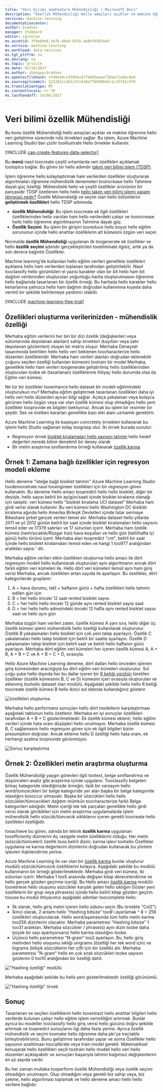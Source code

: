 ```yaml
---
title: "Veri bilimi aaaFeature Mühendisliği | Microsoft Docs"
description: "Özellik Mühendisliği Hello amaçları açıklar ve makine öğrenme hello veri geliştirme sürecinde rolü örnekleri sağlar."
services: machine-learning
documentationcenter: 
author: bradsev
manager: jhubbard
editor: cgronlun
ms.assetid: 3fde69e8-5e7b-49ad-b3fb-ab8ef6503a4d
ms.service: machine-learning
ms.workload: data-services
ms.tgt_pltfrm: na
ms.devlang: na
ms.topic: article
ms.date: 03/24/2017
ms.author: zhangya;bradsev
ms.openlocfilehash: af40ea9cc9395bc87fe695eeaef26aa71e0ec9e9
ms.sourcegitcommit: 523283cc1b3c37c428e77850964dc1c33742c5f0
ms.translationtype: MT
ms.contentlocale: tr-TR
ms.lasthandoff: 10/06/2017
---
```

# <a name="feature-engineering-in-data-science"></a>Veri bilimi özellik Mühendisliği
Bu konu özellik Mühendisliği hello amaçları açıklar ve makine öğrenme hello veri geliştirme sürecinde rolü örnekleri sağlar. Bu işlem, Azure Machine Learning Studio'dan çizilir tooillustrate Hello örnekler kullanılır. 

[!INCLUDE [cap-create-features-data-selector](../../includes/cap-create-features-selector.md)]

Bu **menü** nasıl toocreate çeşitli ortamlarda veri özellikleri açıklamak tootopics bağlar. Bu görev bir hello adımdır [takım veri bilimi işlem (TDSP)](https://azure.microsoft.com/documentation/learning-paths/cortana-analytics-process/).

İşlem öğrenme hello kolaylaştırmak ham verilerden özellikler oluşturarak algoritmaları öğrenme mühendislik denemeleri tooincrease hello Tahmine dayalı güç özelliği. Mühendislik hello ve çeşitli özellikler ürününün bir parçasıdır TDSP özetlenen hello hello [hello takım veri bilimi işlemi yaşam döngüsü nedir?](data-science-process-overview.md) Özellik Mühendisliği ve seçim olan hello bölümlerini **geliştirmek özellikleri** hello TDSP adımında. 

* **özellik Mühendisliği**: Bu işlem toocreate ek ilgili özellikleri özelliklerinden hello varolan ham hello verilerdeki çalışır ve tooincrease hello hello öğrenme algoritmasının Tahmine dayalı güç.
* **Özellik Seçimi**: Bu işlem bir girişim tooreduce hello boyut hello eğitim sorununun içinde hello anahtar özelliklerin alt kümesini özgün veri seçer.

Normalde **özellik Mühendisliği** uygulanan ilk toogenerate ek özellikler ve hello **özellik seçimi** adımdır gerçekleştirilen tooeliminate ilgisiz, artık ya da son derece bağıntılı Özellikler.

Machine learning'de kullanılan hello eğitim verileri genellikle özellikleri ayıklama hello ham verilerden toplanan tarafından geliştirilebilir. Nasıl tooclassify hello görüntüleri el yazısı karakter olan bir bit hello ham bit dağıtım verilerinden oluşturulan yoğunluğu harita oluşturulmasını öğrenme hello bağlamda tasarlanan bir özellik örneği. Bu haritada hello karakter hello kenarlarına yalnızca hello ham dağıtım doğrudan kullanımına kıyasla daha verimli bir şekilde belirlemeye yardımcı olabilir.

[!INCLUDE [machine-learning-free-trial](../../includes/machine-learning-free-trial.md)]

## <a name="creating-features-from-your-data---feature-engineering"></a>Özellikleri oluşturma verilerinizden - mühendislik özelliği
Merhaba eğitim verilerini her biri bir dizi özellik (değişkenleri veya sütunlarında depolanan alanları) sahip örnekleri (kayıtları veya satır depolanan gözlemleri) oluşan bir matris oluşur. Merhaba Deneysel tasarımında belirtilen hello hello veri beklenen toocharacterize hello düzenleri özellikleridir. Merhaba ham verileri alanları doğrudan eklenebilir çoğunu seçilen özelliği kullanılan kümesini tootrain bir model Merhaba, genellikle hello ham verileri toogenerate geliştirilmiş hello özelliklerinden oluşturulan toobe ek (tasarlanan) özelliklerine ihtiyaç hello durumda olsa da Eğitim veri kümesi.

Ne tür bir özellikler tooenhance hello dataset bir modeli eğitimindeki oluşturulsun mu? Merhaba eğitim geliştirmek tasarlanan özellikleri daha iyi hello veri hello düzenleri ayıran bilgi sağlar. Açıkça yakalanan veya kolayca görünen hello özgün veya var olan özellik kümesi olup olmadığını hello yeni özellikler tooprovide ek bilgileri bekliyoruz. Ancak bu işlem bir resimler bir şeydir. Ses ve üretken kararları genellikle bazı etki alanı uzmanlık gerektirir.

Azure Machine Learning ile başlayan concretely örnekleri kullanarak bu işlemi hello Studio sağlanan kolay toograsp olur. İki örnek burada sunulur:

* Regresyon örnek [bisiklet kiralamaları hello sayısını tahmin](http://gallery.cortanaintelligence.com/Experiment/Regression-Demand-estimation-4) hello hedef değerleri nerede bilinir denetimli bir deney olarak
* Bir metin araştırma sınıflandırma örneği kullanarak [özellik karma](https://msdn.microsoft.com/library/azure/c9a82660-2d9c-411d-8122-4d9e0b3ce92a/)

## <a name="example-1-adding-temporal-features-for-regression-model"></a>Örnek 1: Zamana bağlı özellikler için regresyon modeli ekleme
Hello deneme "isteğe bağlı bisiklet tahmin" Azure Machine Learning Studio toodemonstrate nasıl tooengineer özellikleri için bir regresyon görev kullanalım. Bu deneme Hello amacı toopredict hello hello bisiklet, diğer bir deyişle, hello sayısı belirli bir ay/gün/saati içinde bisiklet kiralama olanağı için taleptir. veri kümesi hello "bisiklet kiralama UCI dataset" Merhaba ham girdi verisi olarak kullanılır. Bu veri kümesi hello Washington DC bisiklet kiralama ağında hello Amerika Birleşik Devletleri içinde tutar sermaye Bikeshare şirket gerçek verileri temel alır. Merhaba dataset hello yıllarda 2011 ve yıl 2012 günün belirli bir saat içinde bisiklet kiralamaları hello sayısını temsil eder ve 17379 satırları ve 17 sütunları içerir. Merhaba ham özellik kümesi (nem/sıcaklık/Rüzgar hızı) hava koşulları ve hello gün (tatil/hafta içi günü) hello türünü içerir. Merhaba alan toopredict "cnt", belirli bir saat içinde hello bisiklet kiralamaları temsil eden ve hangi 1 too977 aralığından aralıkları sayısı ' dir.

Merhaba eğitim verileri etkin özellikleri oluşturma hello amacı ile dört regresyon modeli hello kullanılarak oluşturulan aynı algoritmanın ancak dört farklı eğitim veri kümeleri ile. Hello dört veri kümeleri temsil aynı ham giriş verisi Merhaba, ancak özellikleri artan sayıda ile ayarlayın. Bu özellikler, dört kategorilerde gruplanır:

1. A = hava durumu, tatil + haftanın günü + hafta özellikleri hello tahmin edilen gün için
2. B = her hello önceki 12 saat rented bisiklet sayısı
3. C = her hello hello önceki 12 günde aynı rented bisiklet sayısı saat
4. D = her hello hello adresindeki önceki 12 hafta aynı rented bisiklet sayısı saat ve hello aynı gün

Merhaba özgün ham verileri zaten, özellik kümesi A yanı sıra, hello diğer üç özellik kümesi işlemi mühendislik hello özelliği kullanılarak oluşturulur. Özellik B yakalamaları hello bisiklet için çok yeni talep ayarlayın. Özellik C yakalamaları hello talep bisiklet için belirli bir saatte ayarlayın. Özellik D yakalamaları talep bisiklet için belirli saat ve belirli hello haftanın günü ayarlayın. Merhaba dört eğitim veri kümeleri her içeren özellik kümesi A, A + B, A + B + C ve A + B + C + D, sırasıyla.

Hello Azure Machine Learning deneme, dört dalları hello önceden işlenen giriş kümesinden aracılığıyla bu dört eğitim veri kümeleri oluşturulur. Sol çoğu şube hello dışında her bu dallar içeren bir [R betiği yürütün](https://msdn.microsoft.com/library/azure/30806023-392b-42e0-94d6-6b775a6e0fd5/) türetilen özellikler (özellik kümesinin B, C ve D) kümesini içeri sırasıyla oluşturulan ve eklenmiş toohello dataset olan modülü. Aşağıdaki şekilde hello hello R betiği toocreate özellik kümesi B hello ikinci sol dalında kullandığınız gösterir.

![özellikleri oluşturma](./media/machine-learning-data-science-create-features/addFeature-Rscripts.png)

Merhaba hello performans sonuçları hello dört modellerin karşılaştırması aşağıdaki tablonun hello özetlenir. Merhaba en iyi sonuçlar özellikleri tarafından A + B + C gösterilmektedir. Ek özellik kümesi eklenir, hello eğitim verileri içinde hata oranı düşüşleri hello unutmayın. Merhaba özellik kümesi B, C sağlamasını hello regresyon görev için ek ilgili bilgileri bizim presumption doğrular. Ancak ekleme hello D özelliği hello hata oranı, ek herhangi azalma tooprovide görünmüyor.

![Sonuç karşılaştırma](./media/machine-learning-data-science-create-features/result1.png)

## <a name="example2"></a>Örnek 2: Özellikleri metin araştırma oluşturma
Özellik Mühendisliği yaygın görevleri ilgili tootext, belge sınıflandırma ve düşünceleri analiz gibi araştırma içinde uygulanır. Tooclassify belgeleri birkaç kategoride istediğinizde örneğin, tipik bir varsayım hello word/tümcecikleri bir belge kategoride yer alan başka bir belge kategoride olasılığını toooccur olmasıdır. Başka bir sözcükleri hello hello sözcükler/tümcecikleri dağıtım mümkün toocharacterize farklı Belge kategorileri sıklığıdır. Metin içeriği tek tek parçaları genellikle hello girdi verisi olarak gördükleri için metin araştırma uygulamalarda işlem mühendislik hello sözcük/tümcecik sıklıklarını içeren gerekli toocreate hello özellikleri özelliğidir.

tooachieve bu görev, adında bir teknik **özellik karma** uygulanan tooefficiently dizinlerini Aç rastgele metin özelliklerini olduğu. Her metin (sözcük/tümceleri) özellik tooa belirli dizini, karma işlevi toohello Özellikler uygulama ve karma değerlerini dizinlerini doğrudan kullanarak bu yöntem işlevleri ilişkilendirme yerine.

Azure Machine Learning ile var olan bir [özellik karma](https://msdn.microsoft.com/library/azure/c9a82660-2d9c-411d-8122-4d9e0b3ce92a/) bunlar oluşturur modülü sözcük/tümcecik özelliklerini kolayca. Aşağıdaki şekilde bu modülü kullanmanın bir örneği gösterilmektedir. Merhaba girdi veri kümesi, iki sütunları içerir: Merhaba 1 too5 arasında değişen kitap derecelendirme ve hello gerçek gözden geçirme içeriği. Bu Hello amacı [özellik karma](https://msdn.microsoft.com/library/azure/c9a82660-2d9c-411d-8122-4d9e0b3ce92a/) modülü tooretrieve hello oluşumu sözcükler karşılık gelen hello sıklığını Göster yeni özelliklerin bir grup veya phrase(s) içinde hello belirli kitap gözden geçirin. toouse bu modül ihtiyacımız aşağıdaki adımları toocomplete hello:

* İlk olarak, hello giriş metni içeren hello sütunu seçin (Bu örnekte "Col2").
* İkinci olarak, 2 anlamı hello "Hashing bitsize" too8'ı ayarlamak ^ 8 = 256 özellikleri oluşturulacak. Hello word/aşamasında tüm hello metin karma too256 dizinlerini olacaktır. Merhaba parametresi "Hashing bitsize" 1 too31 aralıkları. Merhaba sözcükler / phrase(s) aynı dizin toobe daha büyük bir sayı ayarlıyorsanız hello karma olasılığını toobe.
* Üçüncü hello parametresi "N-gram" too2 ayarlayın. Bu, hello giriş metinden hello oluşumu sıklığı unigrams (özelliği her tek word için) ve bigrams (bitişik sözcüklerin her çifti için bir özellik) alır. Merhaba parametresi "N-gram" hello en çok sıralı sözcükleri toobe sayısını gösteren 0 too10 aralığından bir özelliği dahil.  

!["Hashing özelliği" modülü](./media/machine-learning-data-science-create-features/feature-Hashing1.png)

Merhaba aşağıdaki şekilde bu hello yeni gösterilmektedir özelliği görünümlü.

!["Hashing özelliği" örnek](./media/machine-learning-data-science-create-features/feature-Hashing2.png)

## <a name="conclusion"></a>Sonuç
Tasarlanan ve seçilen özelliklerin hello tooextract hello anahtar bilgileri hello verilerde bulunan çalışır hello eğitim işlem verimliliğini artırmak. Bunlar ayrıca bu modeller tooclassify hello giriş verisi hello gücünü doğru şekilde artırmak ve toopredict sonuçlarını ilgi daha fazla yerine. Ayrıca özellik mühendislik ve seçim toomake hello öğrenme daha pkı'ya tractable birleştirebilirsiniz. Bunu geliştirme tarafından yapar ve sonra Özellikler hello sayısının azaltılması toocalibrate veya train model gerekli. Matematiksel konuşarak hello özellikleri seçili tootrain hello modeli hello veri hello düzenleri açıklayabilir ve sonuçları başarıyla tahmin bağımsız değişkenlerini en az sayıda vardır.

Bu her zaman mutlaka tooperform özellik Mühendisliği veya özellik seçimi olmadığını unutmayın. Olup olmadığını veya gerekli biz sahip veya, biz çekme, hello algoritması toplamak ve hello deneme amacı hello hello verilere bağlıdır.

